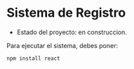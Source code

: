 <h1> Sistema de Registro </h1>

- Estado del proyecto: en construccion.

Para ejecutar el sistema, debes poner: 

```npm install react```
